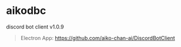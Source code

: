 # aikodbc
discord bot client v1.0.9
> Electron App: https://github.com/aiko-chan-ai/DiscordBotClient
